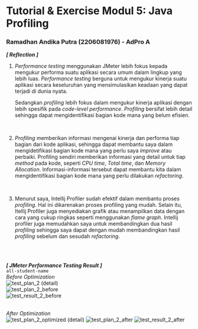 # Tutorial & Exercise Modul 5:  Java Profiling
### Ramadhan Andika Putra (2206081976) - AdPro A <br>

***[ Reflection ]***<br>
1. *Performance testing* menggunakan JMeter lebih fokus kepada mengukur performa suatu aplikasi secara umum dalam lingkup yang lebih luas. *Performance testing* berguna untuk mengukur kinerja suatu aplikasi secara keseluruhan yang mensimulasikan keadaan yang dapat terjadi di dunia nyata.<br>

    Sedangkan *profiling* lebih fokus dalam mengukur kinerja aplikasi dengan lebih spesifik pada *code-level performance*. *Profiling* bersifat lebih detail sehingga dapat mengidentifikasi bagian kode mana yang belum efisien.
<br>

2. *Profiling* memberikan informasi mengenai kinerja dan performa tiap bagian dari kode aplikasi, sehingga dapat membantu saya dalam mengidetifikasi bagian kode mana yang perlu saya *improve* atau perbaiki. Profiling sendiri memberikan informasi yang detail untuk tiap *method* pada kode, seperti *CPU time*, *Total time*, dan *Memory Allocation*. Informasi-informasi tersebut dapat membantu kita dalam mengidentifikasi bagian kode mana yang perlu dilakukan *refactoring*.
<br>

3. Menurut saya, Intellij Profiler sudah efektif dalam membantu proses *profiling*. Hal ini dikarenakan proses profiling yang mudah. Selain itu, Itellij Profiler juga menyediakan grafik atau menampilkan data dengan cara yang cukup ringkas seperti menggunakan *flame graph*. Intellij profiler juga memudahkan saya untuk membandingkan dua hasil *profiling* sehingga saya dapat dengan mudah membandingkan hasil *profiling* sebelum dan sesudah *refactoring*.
<br>

<br>

***[ JMeter Performance Testing Result ]***<br>
`all-student-name` <br>
*Before Optimization*<br>
![test_plan_2 (detail)](https://github.com/adhan-857/exercise-profiling/assets/119088782/82ca12ac-8be0-42eb-b27f-1cc76548fb52)<br>
![test_plan_2_before](https://github.com/adhan-857/exercise-profiling/assets/119088782/8a986ab7-dede-40c7-9590-4c42539f08c7)<br>
![test_result_2_before](https://github.com/adhan-857/exercise-profiling/assets/119088782/993723a8-5bec-4aa7-8f89-89dc4eb13ed1)<br>
<br>

*After Optimization*<br>
![test_plan_2_optimized (detail)](https://github.com/adhan-857/exercise-profiling/assets/119088782/c449e5ea-5296-45ba-b6a6-fd3a9c2276ba)
![test_plan_2_after](https://github.com/adhan-857/exercise-profiling/assets/119088782/5edfe08a-0a04-4f43-b0fa-4da182821494)
![test_result_2_after](https://github.com/adhan-857/exercise-profiling/assets/119088782/48482f94-e01e-40dc-ac95-5b5649aba17d)
<br>
<br>
<br>
<br>
